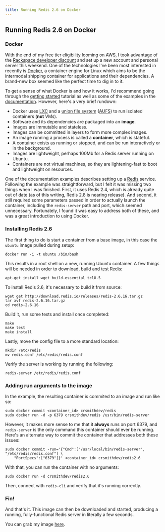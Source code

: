 ```yaml
---
title: Running Redis 2.6 on Docker
---
```


## Running Redis 2.6 on Docker

### Docker

With the end of my free tier eligibility looming on AWS, I took advantage of the [Rackspace developer discount](http://developer.rackspace.com/devtrial/) and set up a new account and personal server this weekend.  One of the technologies I've been most interested in recently is [Docker](http://www.docker.io), a container engine for Linux which aims to be the intermodal shipping container for applications and their dependencies.  A brand-new box seemed like the perfect time to dig in to it.

To get a sense of what Docker is and how it works, I'd recommend going through the [getting started](http://www.docker.io/gettingstarted/) tutorial as well as some of the examples in the [documentation](http://docs.docker.io/en/latest/).  However, here's a very brief rundown:

- Docker uses [LXC](https://en.wikipedia.org/wiki/LXC) and a [union file system](https://en.wikipedia.org/wiki/Union_filesystem) ([AUFS](https://en.wikipedia.org/wiki/Aufs)) to run isolated containers (**not** VMs).
- Software and its dependencies are packaged into an **image**.
- Images are immutable and stateless.
- Images can be committed in layers to form more complex images.
- An image running a process is called a **container**, which is stateful.
- A container exists as running or stopped, and can be run interactively or in the background.
- Images are lightweight, perhaps 100Mb for a Redis server running on Ubuntu.
- Containers are not virtual machines, so they are lightening-fast to boot and lightweight on resources.

One of the documentation examples describes setting up a [Redis](http://redis.io) service.  Following the example was straightforward, but I felt it was missing two things when I was finished.  First, it uses Redis 2.4, which is already quite out of date (as of this writing, Redis 2.8 is nearing release).  And second, it still required some parameters passed in order to actually launch the container, including the `redis-server` path and port, which seemed unnecessary.  Fortunately, I found it was easy to address both of these, and was a great introduction to using Docker. 


### Installing Redis 2.6

The first thing to do is start a container from a base image, in this case the `ubuntu` image pulled during setup:

    docker run -i -t ubuntu /bin/bash

This results in a root shell on a new, running Ubuntu container.  A few things will be needed in order to download, build and test Redis:

    apt-get install wget build-essential tcl8.5

To install Redis 2.6, it's necessary to build it from source: 

    wget get http://download.redis.io/releases/redis-2.6.16.tar.gz
    tar xvf redis-2.6.16.tar.gz
    cd redis-2.6.16

Build it, run some tests and install once completed:

    make
    make test
    make install

Lastly, move the config file to a more standard location:

    mkdir /etc/redis
    mv redis.conf /etc/redis/redis.conf

Verify the server is working by running the following:

    redis-server /etc/redis/redis.conf


### Adding run arguments to the image

In the example, the resulting container is commited to an image and run like so:

    sudo docker commit <container_id> crsmithdev/redis
    sudo docker run -d -p 6379 crsmithdev/redis /usr/bin/redis-server

However, it makes more sense to me that it **always** runs on port 6379, and `redis-server` is the only command this container should ever be running.  Here's an alternate way to commit the container that addresses both these issues:

    sudo docker commit -run='{"Cmd":["/usr/local/bin/redis-server", "/etc/redis/redis.conf"] \
        "PortSpecs":["6379"]}' <container_id> crsmithdev/redis2.6

With that, you can run the container with no arguments:

    sudo docker run -d crsmithdev/redis2.6

Then, connect with `redis-cli` and verify that it's running correctly.

### Fin!

And that's it.  This image can then be downloaded and started, producing a running, fully-functional Redis server in literally a few seconds.

You can grab my image [here](https://index.docker.io/u/crsmithdev/redis2.6/).
